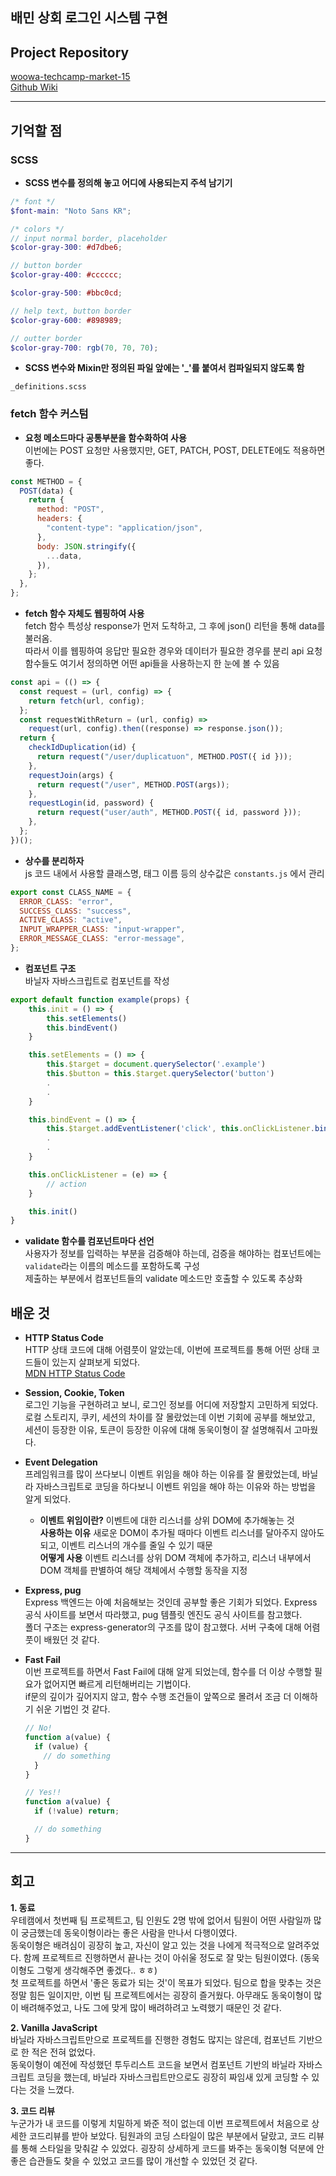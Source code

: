 ## 배민 상회 로그인 시스템 구현

## Project Repository

[woowa-techcamp-market-15](https://github.com/woowa-techcamp-2020/market-15)  
[Github Wiki](https://github.com/woowa-techcamp-2020/market-15/wiki/Convention)

---

## 기억할 점

### SCSS

- **SCSS 변수를 정의해 놓고 어디에 사용되는지 주석 남기기**

```scss
/* font */
$font-main: "Noto Sans KR";

/* colors */
// input normal border, placeholder
$color-gray-300: #d7dbe6;

// button border
$color-gray-400: #cccccc;

$color-gray-500: #bbc0cd;

// help text, button border
$color-gray-600: #898989;

// outter border
$color-gray-700: rgb(70, 70, 70);
```

- **SCSS 변수와 Mixin만 정의된 파일 앞에는 '\_'를 붙여서 컴파일되지 않도록 함**

```
_definitions.scss
```

### fetch 함수 커스텀

- **요청 메소드마다 공통부분을 함수화하여 사용**  
   이번에는 POST 요청만 사용했지만, GET, PATCH, POST, DELETE에도 적용하면 좋다.

```js
const METHOD = {
  POST(data) {
    return {
      method: "POST",
      headers: {
        "content-type": "application/json",
      },
      body: JSON.stringify({
        ...data,
      }),
    };
  },
};
```

- **fetch 함수 자체도 웹핑하여 사용**  
   fetch 함수 특성상 response가 먼저 도착하고, 그 후에 json() 리턴을 통해 data를 불러옴.  
   따라서 이를 웹핑하여 응답만 필요한 경우와 데이터가 필요한 경우를 분리
  api 요청 함수들도 여기서 정의하면 어떤 api들을 사용하는지 한 눈에 볼 수 있음

```js
const api = (() => {
  const request = (url, config) => {
    return fetch(url, config);
  };
  const requestWithReturn = (url, config) =>
    request(url, config).then((response) => response.json());
  return {
    checkIdDuplication(id) {
      return request("/user/duplicatuon", METHOD.POST({ id }));
    },
    requestJoin(args) {
      return request("/user", METHOD.POST(args));
    },
    requestLogin(id, password) {
      return request("user/auth", METHOD.POST({ id, password }));
    },
  };
})();
```

- **상수를 분리하자**  
   js 코드 내에서 사용할 클래스명, 태그 이름 등의 상수값은 `constants.js` 에서 관리

```js
export const CLASS_NAME = {
  ERROR_CLASS: "error",
  SUCCESS_CLASS: "success",
  ACTIVE_CLASS: "active",
  INPUT_WRAPPER_CLASS: "input-wrapper",
  ERROR_MESSAGE_CLASS: "error-message",
};
```

- **컴포넌트 구조**  
   바닐자 자바스크립트로 컴포넌트를 작성

```js
export default function example(props) {
    this.init = () => {
        this.setElements()
        this.bindEvent()
    }

    this.setElements = () => {
        this.$target = document.querySelector('.example')
        this.$button = this.$target.querySelector('button')
        .
        .
    }

    this.bindEvent = () => {
        this.$target.addEventListener('click', this.onClickListener.bind(this))
        .
        .
    }

    this.onClickListener = (e) => {
        // action
    }

    this.init()
}
```

- **validate 함수를 컴포넌트마다 선언**  
   사용자가 정보를 입력하는 부분을 검증해야 하는데, 검증을 해야하는 컴포넌트에는 `validate`라는 이름의 메소드를 포함하도록 구성  
   제출하는 부분에서 컴포넌트들의 validate 메소드만 호출할 수 있도록 추상화

## 배운 것

- **HTTP Status Code**  
   HTTP 상태 코드에 대해 어렴풋이 알았는데, 이번에 프로젝트를 통해 어떤 상태 코드들이 있는지 살펴보게 되었다.  
   [MDN HTTP Status Code](https://developer.mozilla.org/ko/docs/Web/HTTP/Status)

- **Session, Cookie, Token**  
   로그인 기능을 구현하려고 보니, 로그인 정보를 어디에 저장할지 고민하게 되었다.  
   로컬 스토리지, 쿠키, 세션의 차이를 잘 몰랐었는데 이번 기회에 공부를 해보았고,  
   세션이 등장한 이유, 토큰이 등장한 이유에 대해 동욱이형이 잘 설명해줘서 고마웠다.

- **Event Delegation**  
   프레임워크를 많이 쓰다보니 이벤트 위임을 해야 하는 이유를 잘 몰랐었는데,
  바닐라 자바스크립트로 코딩을 하다보니 이벤트 위임을 해야 하는 이유와 하는 방법을 알게 되었다.

  - **이벤트 위임이란?** 이벤트에 대한 리스너를 상위 DOM에 추가해놓는 것  
     **사용하는 이유** 새로운 DOM이 추가될 때마다 이벤트 리스너를 달아주지 않아도 되고, 이벤트 리스너의 개수를 줄일 수 있기 때문  
     **어떻게 사용** 이벤트 리스너를 상위 DOM 객체에 추가하고, 리스너 내부에서 DOM 객체를 판별하여 해당 객체에서 수행할 동작을 지정

- **Express, pug**  
   Express 백엔드는 아예 처음해보는 것인데 공부할 좋은 기회가 되었다. Express 공식 사이트를 보면서 따라했고, pug 템플릿 엔진도 공식 사이트를 참고했다.  
   폴더 구조는 express-generator의 구조를 많이 참고했다. 서버 구축에 대해 어렴풋이 배웠던 것 같다.

- **Fast Fail**  
   이번 프로젝트를 하면서 Fast Fail에 대해 알게 되었는데, 함수를 더 이상 수행할 필요가 없어지면 빠르게 리턴해버리는 기법이다.  
   if문의 깊이가 깊어지지 않고, 함수 수행 조건들이 앞쪽으로 몰려서 조금 더 이해하기 쉬운 기법인 것 같다.

  ```js
  // No!
  function a(value) {
    if (value) {
      // do something
    }
  }

  // Yes!!
  function a(value) {
    if (!value) return;

    // do something
  }
  ```

---

## 회고

**1. 동료**  
 우테캠에서 첫번째 팀 프로젝트고, 팀 인원도 2명 밖에 없어서 팀원이 어떤 사람일까 많이 궁금했는데 동욱이형이라는 좋은 사람을 만나서 다행이였다.  
 동욱이형은 배려심이 굉장히 높고, 자신이 알고 있는 것을 나에게 적극적으로 알려주었다.
함께 프로젝트르 진행하면서 끝나는 것이 아쉬울 정도로 잘 맞는 팀원이였다. (동욱이형도 그렇게 생각해주면 좋겠다.. ㅎㅎ)  
 첫 프로젝트를 하면서 '좋은 동료가 되는 것'이 목표가 되었다. 팀으로 합을 맞추는 것은 정말 힘든 일이지만, 이번 팀 프로젝트에서는 굉장히 즐거웠다.
아무래도 동욱이형이 많이 배려해주었고, 나도 그에 맞게 많이 배려하려고 노력했기 때문인 것 같다.

**2. Vanilla JavaScript**  
 바닐라 자바스크립트만으로 프로젝트를 진행한 경험도 많지는 않은데, 컴포넌트 기반으로 한 적은 전혀 없었다.  
 동욱이형이 예전에 작성했던 투두리스트 코드을 보면서 컴포넌트 기반의 바닐라 자바스크립트 코딩을 했는데,
바닐라 자바스크립트만으로도 굉장히 짜임새 있게 코딩할 수 있다는 것을 느꼈다.

**3. 코드 리뷰**  
 누군가가 내 코드를 이렇게 치밀하게 봐준 적이 없는데 이번 프로젝트에서 처음으로 상세한 코드리뷰를 받아 보았다.
팀원과의 코딩 스타일이 많은 부분에서 달랐고, 코드 리뷰를 통해 스타일을 맞춰갈 수 있었다.
굉장히 상세하게 코드를 봐주는 동욱이형 덕분에 안 좋은 습관들도 찾을 수 있었고 코드를 많이 개선할 수 있었던 것 같다.
